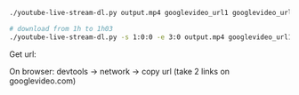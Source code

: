 ```sh
./youtube-live-stream-dl.py output.mp4 googlevideo_url1 googlevideo_url2
```

```sh
# download from 1h to 1h03
./youtube-live-stream-dl.py -s 1:0:0 -e 3:0 output.mp4 googlevideo_url1 googlevideo_url2
```

Get url:

On browser: devtools -> network -> copy url (take 2 links on googlevideo.com)
